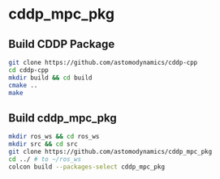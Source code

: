 # cddp_mpc_pkg


## Build CDDP Package
```bash
git clone https://github.com/astomodynamics/cddp-cpp
cd cddp-cpp
mkdir build && cd build
cmake ..
make
```

## Build cddp_mpc_pkg
```bash
mkdir ros_ws && cd ros_ws
mkdir src && cd src
git clone https://github.com/astomodynamics/cddp_mpc_pkg
cd ../ # to ~/ros_ws
colcon build --packages-select cddp_mpc_pkg
```
